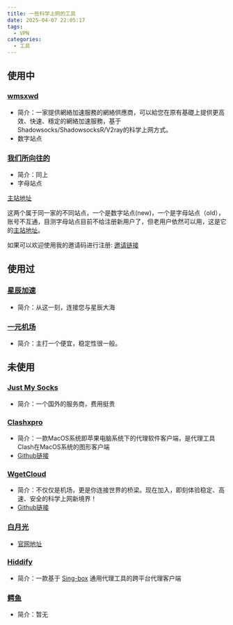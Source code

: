 ```yaml
---
title: 一些科学上网的工具
date: 2025-04-07 22:05:17
tags:
  - VPN
categories:
  - 工具
---
```




## 使用中

### [wmsxwd](https://wmsxwd-3.men/)

- 简介：一家提供網絡加速服務的網絡供應商，可以給您在原有基礎上提供更高效、快速、穩定的網絡加速服務，基于Shadowsocks/ShadowsocksR/V2ray的科学上网方式。
- 数字站点

### [我们所向往的](https://wmsxwd-g.men/)

- 简介：同上
- 字母站点

[主站地址](https://nnss.ooo)

这两个属于同一家的不同站点，一个是数字站点(new)，一个是字母站点（old），账号不互通，目测字母站点目前不给注册新用户了，但老用户依然可以用，这是它的[主站地址](https://nnss.ooo)。

如果可以欢迎使用我的邀请码进行注册: [邀请链接](https://wmsxwd-1.men/#/register?code=FbDoq18e)

## 使用过

### [星辰加速](https://www.52xcjs.top/)

- 简介：从这一刻，连接您与星辰大海

### [一元机场](https://xn--4gq62f52gdss.com/)

- 简介：主打一个便宜，稳定性很一般。



## 未使用

### [Just My Socks](https://justmysocks5.net/)

- 简介：一个国外的服务商，费用挺贵

### [Clashxpro](https://clashxpro.org/) 

- 简介：一款MacOS系统即苹果电脑系统下的代理软件客户端，是代理工具Clash在MacOS系统的图形客户端
- [Github链接](https://github.com/clashdownload/ClashX_Pro)

### [WgetCloud](https://3jkkvi9afjjln2yjwnbc.wgetcloud.org/)

- 简介：不仅仅是机场，更是你连接世界的桥梁。现在加入，即刻体验稳定、高速、安全的科学上网新境界！
- [Github链接](https://github.com/winston779/wgetcloud)

### [白月光](https://www.bygcloud.com/)

- [官网地址](www.sibker.com)

### [Hiddify](https://github.com/hiddify/hiddify-app)

- 简介：一款基于 [Sing-box](https://github.com/SagerNet/sing-box) 通用代理工具的跨平台代理客户端

### [鳄鱼](https://www.eyujichang.com/)

- 简介：暂无

